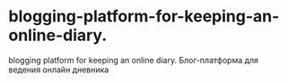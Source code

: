 # blogging-platform-for-keeping-an-online-diary.
blogging platform for keeping an online diary. Блог-платформа для ведения онлайн дневника 
